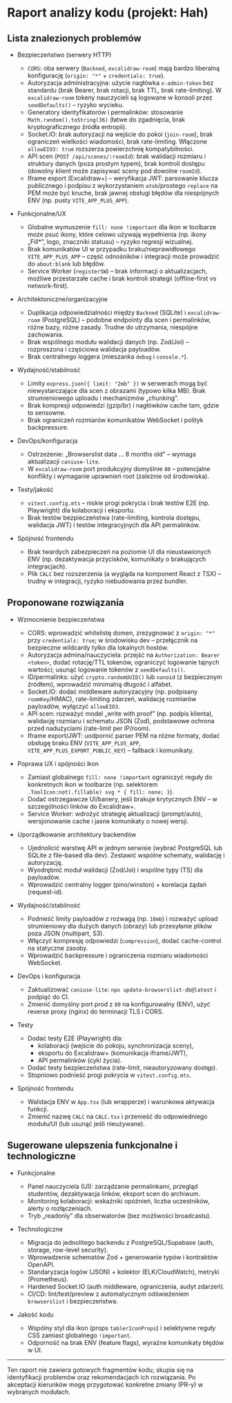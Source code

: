 # Raport analizy kodu (projekt: Hah)

## Lista znalezionych problemów

- Bezpieczeństwo (serwery HTTP)
  - `CORS`: oba serwery (`Backned`, `excalidraw-room`) mają bardzo liberalną konfigurację (`origin: "*"` + `credentials: true`).
  - Autoryzacja administracyjna: użycie nagłówka `x-admin-token` bez standardu (brak Bearer, brak rotacji, brak TTL, brak rate-limiting). W `excalidraw-room` tokeny nauczycieli są logowane w konsoli przez `seedDefaults()` – ryzyko wycieku.
  - Generatory identyfikatorów i permalinków: stosowanie `Math.random().toString(36)` (łatwe do zgadnięcia, brak kryptograficznego źródła entropii).
  - Socket.IO: brak autoryzacji na wejście do pokoi (`join-room`), brak ograniczeń wielkości wiadomości, brak rate-limiting. Włączone `allowEIO3: true` rozszerza powierzchnię kompatybilności.
  - API scen (`POST /api/scenes/:roomId`): brak walidacji rozmiaru i struktury danych (poza prostym typem), brak kontroli dostępu (dowolny klient może zapisywać sceny pod dowolne `roomId`).
  - Iframe export (Excalidraw+) – weryfikacja JWT: parsowanie klucza publicznego i podpisu z wykorzystaniem `atob`/prostego `replace` na PEM może być kruche, brak jawnej obsługi błędów dla niespójnych ENV (np. pusty `VITE_APP_PLUS_APP`).

- Funkcjonalne/UX
  - Globalne wymuszenie `fill: none !important` dla ikon w toolbarze może psuć ikony, które celowo używają wypełnienia (np. ikony „Fill*”, logo, znaczniki statusu) – ryzyko regresji wizualnej.
  - Brak komunikatów UI w przypadku braku/nieprawidłowego `VITE_APP_PLUS_APP` – część odnośników i integracji może prowadzić do `about:blank` lub błędów.
  - Service Worker (`registerSW`) – brak informacji o aktualizacjach, możliwe przestarzałe cache i brak kontroli strategii (offline-first vs network-first).

- Architektoniczne/organizacyjne
  - Duplikacja odpowiedzialności między `Backned` (SQLite) i `excalidraw-room` (PostgreSQL) – podobne endpointy dla scen i permalinków, różne bazy, różne zasady. Trudne do utrzymania, niespójne zachowania.
  - Brak wspólnego modułu walidacji danych (np. Zod/Joi) – rozproszona i częściowa walidacja payloadów.
  - Brak centralnego loggera (mieszanka `debug` i `console.*`).

- Wydajność/stabilność
  - Limity `express.json({ limit: "2mb" })` w serwerach mogą być niewystarczające dla scen z obrazami (typowo kilka MB). Brak strumieniowego uploadu i mechanizmów „chunking”.
  - Brak kompresji odpowiedzi (gzip/br) i nagłówków cache tam, gdzie to sensowne.
  - Brak ograniczeń rozmiarów komunikatów WebSocket i polityk backpressure.

- DevOps/konfiguracja
  - Ostrzeżenie: „Browserslist data … 8 months old” – wymaga aktualizacji `caniuse-lite`.
  - W `excalidraw-room` port produkcyjny domyślnie `80` – potencjalne konflikty i wymaganie uprawnień root (zależnie od środowiska).

- Testy/jakość
  - `vitest.config.mts` – niskie progi pokrycia i brak testów E2E (np. Playwright) dla kolaboracji i eksportu.
  - Brak testów bezpieczeństwa (rate-limiting, kontrola dostępu, walidacja JWT) i testów integracyjnych dla API permalinków.

- Spójność frontendu
  - Brak twardych zabezpieczeń na poziomie UI dla nieustawionych ENV (np. dezaktywacja przycisków, komunikaty o brakujących integracjach).
  - Plik `CALC` bez rozszerzenia (a wygląda na komponent React z TSX) – trudny w integracji, ryzyko niebudowania przez bundler.

## Proponowane rozwiązania

- Wzmocnienie bezpieczeństwa
  - CORS: wprowadzić whitelistę domen, zrezygnować z `origin: "*"` przy `credentials: true`; w środowisku dev – przełącznik na bezpieczne wildcardy tylko dla lokalnych hostów.
  - Autoryzacja admina/nauczyciela: przejść na `Authorization: Bearer <token>`, dodać rotację/TTL tokenów, ograniczyć logowanie tajnych wartości; usunąć logowanie tokenów z `seedDefaults()`.
  - ID/permalinks: użyć `crypto.randomUUID()` lub `nanoid` (z bezpiecznym źródłem), wprowadzić minimalną długość i alfabet.
  - Socket.IO: dodać middleware autoryzacyjny (np. podpisany `roomKey`/HMAC), rate-limiting zdarzeń, walidację rozmiarów payloadów, wyłączyć `allowEIO3`.
  - API scen: rozważyć model „write with proof” (np. podpis klienta), walidację rozmiaru i schematu JSON (Zod), podstawowe ochrona przed nadużyciami (rate-limit per IP/room).
  - Iframe export/JWT: uodpornić parser PEM na różne formaty, dodać obsługę braku ENV (`VITE_APP_PLUS_APP`, `VITE_APP_PLUS_EXPORT_PUBLIC_KEY`) – fallback i komunikaty.

- Poprawa UX i spójności ikon
  - Zamiast globalnego `fill: none !important` ograniczyć reguły do konkretnych ikon w toolbarze (np. selektorem `.ToolIcon:not(.fillable) svg * { fill: none; }`).
  - Dodać ostrzegawcze UI/banery, jeśli brakuje krytycznych ENV – w szczególności linków do Excalidraw+.
  - Service Worker: wdrożyć strategię aktualizacji (prompt/auto), wersjonowanie cache i jasne komunikaty o nowej wersji.

- Uporządkowanie architektury backendów
  - Ujednolicić warstwę API w jednym serwisie (wybrać PostgreSQL lub SQLite z file-based dla dev). Zestawić wspólne schematy, walidację i autoryzację.
  - Wyodrębnić moduł walidacji (Zod/Joi) i wspólne typy (TS) dla payloadów.
  - Wprowadzić centralny logger (pino/winston) + korelacja żądań (request-id).

- Wydajność/stabilność
  - Podnieść limity payloadów z rozwagą (np. `10mb`) i rozważyć upload strumieniowy dla dużych danych (obrazy) lub przesyłanie plików poza JSON (multipart, S3). 
  - Włączyć kompresję odpowiedzi (`compression`), dodać cache-control na statyczne zasoby.
  - Wprowadzić backpressure i ograniczenia rozmiaru wiadomości WebSocket.

- DevOps i konfiguracja
  - Zaktualizować `caniuse-lite`: `npx update-browserslist-db@latest` i podpiąć do CI.
  - Zmienić domyślny port prod z `80` na konfigurowalny (ENV), użyć reverse proxy (nginx) do terminacji TLS i CORS.

- Testy
  - Dodać testy E2E (Playwright) dla: 
    - kolaboracji (wejście do pokoju, synchronizacja sceny),
    - eksportu do Excalidraw+ (komunikacja iframe/JWT),
    - API permalinków (cykl życia).
  - Dodać testy bezpieczeństwa (rate-limit, nieautoryzowany dostęp).
  - Stopniowo podnieść progi pokrycia w `vitest.config.mts`.

- Spójność frontendu
  - Walidacja ENV w `App.tsx` (lub wrapperze) i warunkowa aktywacja funkcji.
  - Zmienić nazwę `CALC` na `CALC.tsx` i przenieść do odpowiedniego modułu/UI (lub usunąć jeśli nieużywane).

## Sugerowane ulepszenia funkcjonalne i technologiczne

- Funkcjonalne
  - Panel nauczyciela (UI): zarządzanie permalinkami, przegląd studentów, dezaktywacja linków, eksport scen do archiwum.
  - Monitoring kolaboracji: wskaźniki opóźnień, liczba uczestników, alerty o rozłączeniach.
  - Tryb „readonly” dla obserwatorów (bez możliwości broadcastu).

- Technologiczne
  - Migracja do jednolitego backendu z PostgreSQL/Supabase (auth, storage, row-level security).
  - Wprowadzenie schematów Zod + generowanie typów i kontraktów OpenAPI.
  - Standaryzacja logów (JSON) + kolektor (ELK/CloudWatch), metryki (Prometheus).
  - Hardened Socket.IO (auth middleware, ograniczenia, audyt zdarzeń).
  - CI/CD: lint/test/preview z automatycznym odświeżeniem `browserslist` i bezpieczeństwa.

- Jakość kodu
  - Wspólny styl dla ikon (props `tablerIconProps`) i selektywne reguły CSS zamiast globalnego `!important`.
  - Odporność na brak ENV (feature flags), wyraźne komunikaty błędów w UI.

---

Ten raport nie zawiera gotowych fragmentów kodu; skupia się na identyfikacji problemów oraz rekomendacjach ich rozwiązania. Po akceptacji kierunków mogę przygotować konkretne zmiany (PR-y) w wybranych modułach.